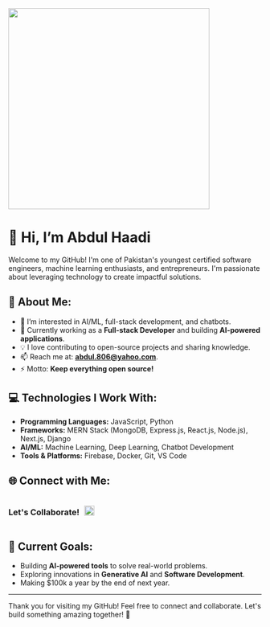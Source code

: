<img width=400 src="https://cdn.dribbble.com/users/1162077/screenshots/3848914/programmer.gif" />

# 👋 Hi, I’m Abdul Haadi

Welcome to my GitHub! I'm one of Pakistan's youngest certified software engineers, machine learning enthusiasts, and entrepreneurs. I'm passionate about leveraging technology to create impactful solutions.

## 👀 About Me:
- 🎯 I’m interested in AI/ML, full-stack development, and chatbots.
- 🌱 Currently working as a **Full-stack Developer** and building **AI-powered applications**.
- 💡 I love contributing to open-source projects and sharing knowledge.
- 📫 Reach me at: **abdul.806@yahoo.com**.
- ⚡ Motto: **Keep everything open source!**

## 💻 Technologies I Work With:
- **Programming Languages:** JavaScript, Python
- **Frameworks:** MERN Stack (MongoDB, Express.js, React.js, Node.js), Next.js, Django
- **AI/ML:** Machine Learning, Deep Learning, Chatbot Development
- **Tools & Platforms:** Firebase, Docker, Git, VS Code

## 🌐 Connect with Me:
<div style="display:flex; gap:10px; align-items:center;">
  <h3 align="left">Let's Collaborate!</h3>
  <p style="display:flex; gap:10px; align-items:center;">
    <a style="width:20px" href="https://www.linkedin.com/in/abdul-haadi-fullstack/" target="blank"><img align="center" src="https://raw.githubusercontent.com/rahuldkjain/github-profile-readme-generator/master/src/images/icons/Social/linked-in-alt.svg" alt="Abdul Haadi LinkedIn" height="20" width="20" /></a>
  </p>
</div>

## 🚀 Current Goals:
- Building **AI-powered tools** to solve real-world problems.
- Exploring innovations in **Generative AI** and **Software Development**.
- Making $100k a year by the end of next year.

---
Thank you for visiting my GitHub! Feel free to connect and collaborate. Let's build something amazing together! 🚀
